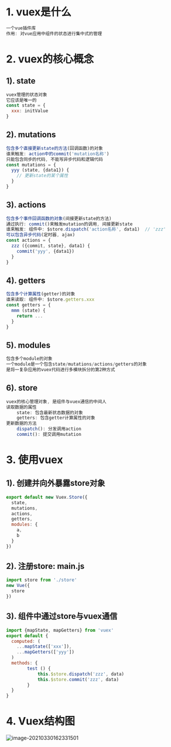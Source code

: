 # 1. vuex是什么
```js
一个vue插件库
作用: 对vue应用中组件的状态进行集中式的管理
```

# 2. vuex的核心概念
## 1). state
```js
vuex管理的状态对象
它应该是唯一的
const state = {
  xxx: initValue
}
```

## 2). mutations
```js
包含多个直接更新state的方法(回调函数)的对象
谁来触发: action中的commit('mutation名称')
只能包含同步的代码, 不能写异步代码和逻辑代码
const mutations = {
  yyy (state, {data1}) {
    // 更新state的某个属性
  }
}
```
## 3). actions
```js
包含多个事件回调函数的对象(间接更新state的方法)
通过执行: commit()来触发mutation的调用, 间接更新state
谁来触发: 组件中: $store.dispatch('action名称', data1)  // 'zzz'
可以包含异步代码(定时器, ajax)
const actions = {
  zzz ({commit, state}, data1) {
    commit('yyy', {data1})
  }
}
```

## 4). getters
```js
包含多个计算属性(getter)的对象
谁来读取: 组件中: $store.getters.xxx
const getters = {
  mmm (state) {
    return ...
  }
}
```

## 5). modules
```js
包含多个module的对象
一个module是一个包含state/mutations/actions/getters的对象
是将一复杂应用的vuex代码进行多模块拆分的第2种方式
```

## 6). store
```js
vuex的核心管理对象, 是组件与vuex通信的中间人
读取数据的属性
    state: 包含最新状态数据的对象
    getters: 包含getter计算属性的对象
更新数据的方法
    dispatch(): 分发调用action
    commit(): 提交调用mutation
```

# 3. 使用vuex
## 1). 创建并向外暴露store对象
```js
export default new Vuex.Store({
  state,
  mutations,
  actions,
  getters,
  modules: {
    a,
    b
  }
})
```

## 2). 注册store: main.js
```js
import store from './store'
new Vue({
  store
})
```


## 3). 组件中通过store与vuex通信
```js
import {mapState, mapGetters} from 'vuex'
export default {
  computed: (
    ...mapState(['xxx']),
    ...mapGetters(['yyy'])
  )
  methods: {
        test () {
            this.$store.dispatch('zzz', data)
            this.$store.commit('zzz', data)
        }
  }
}
```

# 4. Vuex结构图
![image-20210330162331501](C:\Users\abc\AppData\Roaming\Typora\typora-user-images\image-20210330162331501.png)


